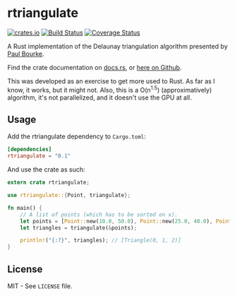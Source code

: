 # rtriangulate

[![crates.io](https://img.shields.io/crates/v/rtriangulate.svg)](https://crates.io/crates/rtriangulate)
[![Build Status](https://travis-ci.org/tynril/rtriangulate.svg?branch=master)](https://travis-ci.org/tynril/rtriangulate)
[![Coverage Status](https://coveralls.io/repos/github/tynril/rtriangulate/badge.svg?branch=master)](https://coveralls.io/github/tynril/rtriangulate?branch=master)

A Rust implementation of the Delaunay triangulation algorithm presented by
[Paul Bourke](http://paulbourke.net/papers/triangulate/).

Find the crate documentation on [docs.rs](https://docs.rs/rtriangulate), or
[here on Github](https://tynril.github.io/rtriangulate).

This was developed as an exercise to get more used to Rust. As far as I know, it works, but it
might not. Also, this is a O(n<sup>1.5</sup>) (approximatively) algorithm, it's not parallelized,
and it doesn't use the GPU at all.

## Usage

Add the rtriangulate dependency to `Cargo.toml`:

```toml
[dependencies]
rtriangulate = "0.1"
```

And use the crate as such:

```rust
extern crate rtriangulate;

use rtriangulate::{Point, triangulate};

fn main() {
    // A list of points (which has to be sorted on x).
    let points = [Point::new(10.0, 50.0), Point::new(25.0, 40.0), Point::new(30.0, 40.0)];
    let triangles = triangulate(&points);

    println!("{:?}", triangles); // [Triangle(0, 1, 2)]
}
```

## License

MIT - See `LICENSE` file.
